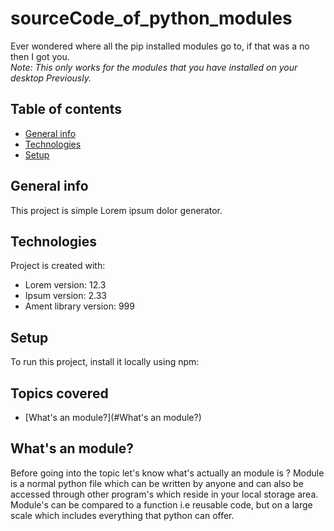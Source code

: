 # sourceCode_of_python_modules

Ever wondered where all the pip installed modules go to, if that was a no then I got you.  
*Note: This only works for the modules that you have installed on your desktop Previously.* 

## Table of contents
* [General info](#general-info)
* [Technologies](#technologies)
* [Setup](#setup)

## General info
This project is simple Lorem ipsum dolor generator.
	
## Technologies
Project is created with:
* Lorem version: 12.3
* Ipsum version: 2.33
* Ament library version: 999
	
## Setup
To run this project, install it locally using npm:

## Topics covered
* [What's an module?](#What's an module?)

#####


## What's an module?
Before going into the topic let's know what's actually an module is ?
Module is a normal python file which can be written by anyone and can also be accessed through other program's which reside in your local storage area.  
Module's can be compared to a function i.e reusable code, but on a large scale which includes everything that python can offer.
